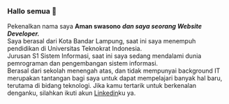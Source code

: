### Hallo semua 👋

Pekenalkan nama saya **Aman swasono** ***dan saya seorang Website Developer.***\
Saya berasal dari Kota Bandar Lampung, saat ini saya menempuh pendidikan di Universitas Teknokrat Indonesia.\
Jurusan S1 Sistem Informasi, saat ini saya sedang mendalami dunia pemrograman dan pengembangan sistem informasi.\
Berasal dari sekolah menengah atas, dan tidak mempunyai background IT merupakan tantangan bagi saya untuk dapat mempelajari banyak hal baru, terutama di bidang teknologi.
Jika kamu tertarik untuk berkenalan denganku, silahkan ikuti akun [Linkedin](https://www.linkedin.com/in/aman-swasono-ba17761a5/)ku ya. 
